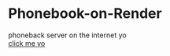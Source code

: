 # Phonebook-on-Render
phoneback server on the internet yo  
[click me yo](https://phonebook-on-render-e64x.onrender.com/)
